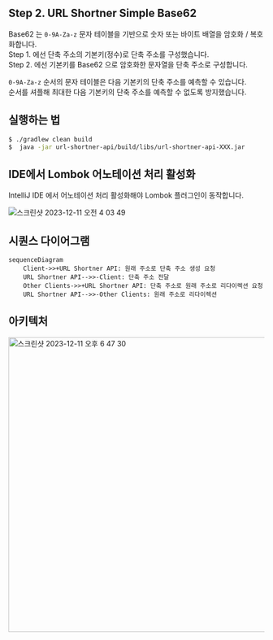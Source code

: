 ## Step 2. URL Shortner Simple Base62

Base62 는 `0-9A-Za-z` 문자 테이블을 기반으로 숫자 또는 바이트 배열을 암호화 / 복호화합니다.  
Step 1. 에선 단축 주소의 기본키(정수)로 단축 주소를 구성했습니다.  
Step 2. 에선 기본키를 Base62 으로 암호화한 문자열을 단축 주소로 구성합니다.  

`0-9A-Za-z` 순서의 문자 테이블은 다음 기본키의 단축 주소를 예측할 수 있습니다.  
순서를 셔플해 최대한 다음 기본키의 단축 주소를 예측할 수 없도록 방지했습니다.

## 실행하는 법
```bash
$ ./gradlew clean build
$  java -jar url-shortner-api/build/libs/url-shortner-api-XXX.jar
```

## IDE에서 Lombok 어노테이션 처리 활성화

IntelliJ IDE 에서 어노테이션 처리 활성화해야 Lombok 플러그인이 동작합니다.

![스크린샷 2023-12-11 오전 4 03 49](https://github.com/kor-Chipmunk/ProfileLinkService/assets/16275188/5e1a4473-c37b-4b2b-ba15-2bfea0519ccc)


## 시퀀스 다이어그램

```mermaid
sequenceDiagram
    Client->>+URL Shortner API: 원래 주소로 단축 주소 생성 요청
    URL Shortner API-->>-Client: 단축 주소 전달
    Other Clients->>+URL Shortner API: 단축 주소로 원래 주소로 리다이렉션 요청
    URL Shortner API-->>-Other Clients: 원래 주소로 리다이렉션
```

## 아키텍처


<img width="580" alt="스크린샷 2023-12-11 오후 6 47 30" src="https://github.com/kor-Chipmunk/ProfileLinkService/assets/16275188/384cd50c-e8ea-4a11-b052-62af0f8c31bf">
